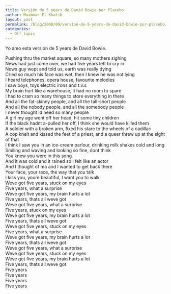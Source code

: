 ```yaml
---
title: Versión de 5 years de David Bowie por Placebo
author: Muammar El Khatib
layout: post
permalink: /blog/2008/09/version-de-5-years-de-david-bowie-por-placebo/
categories:
  - Off topic
---
```

Yo amo esta versión de 5 years de David Bowie.  
  
Pushing thru the market square, so many mothers sighing  
News had just come over, we had five years left to cry in  
News guy wept and told us, earth was really dying  
Cried so much his face was wet, then I knew he was not lying  
I heard telephones, opera house, favourite melodies  
I saw boys, toys electric irons and t.v.s  
My brain hurt like a warehouse, it had no room to spare  
I had to cram so many things to store everything in there  
And all the fat-skinny people, and all the tall-short people  
And all the nobody people, and all the somebody people  
I never thought Id need so many people  
A girl my age went off her head, hit some tiny children  
If the black hadnt a-pulled her off, I think she would have killed them  
A soldier with a broken arm, fixed his stare to the wheels of a cadillac  
A cop knelt and kissed the feet of a priest, and a queer threw up at the sight of that  
I think I saw you in an ice-cream parlour, drinking milk shakes cold and long  
Smiling and waving and looking so fine, dont think  
You knew you were in this song  
And it was cold and it rained so I felt like an actor  
And I thought of ma and I wanted to get back there  
Your face, your race, the way that you talk  
I kiss you, youre beautiful, I want you to walk  
Weve got five years, stuck on my eyes  
Five years, what a surprise  
Weve got five years, my brain hurts a lot  
Five years, thats all weve got  
Weve got five years, what a surprise  
Five years, stuck on my eyes  
Weve got five years, my brain hurts a lot  
Five years, thats all weve got  
Weve got five years, stuck on my eyes  
Five years, what a surprise  
Weve got five years, my brain hurts a lot  
Five years, thats all weve got  
Weve got five years, what a surprise  
Weve got five years, stuck on my eyes  
Weve got five years, my brain hurts a lot  
Five years, thats all weve got  
Five years  
Five years  
Five years  
Five years
